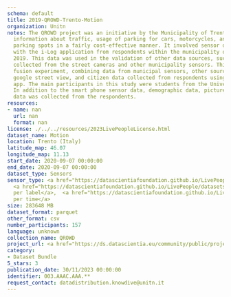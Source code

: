 ```yaml
---
schema: default
title: 2019-QROWD-Trento-Motion
organization: Unitn
notes: The QROWD project was an initiative by the Municipality of Trento to collect
  information about traffic, usage of parking for cars, motorcycles, and yellow-line
  parking spots in a fairly cost-effective manner. It involved sensor data collection
  with the i-Log application from respondents within the municipality of Trento in
  2019. This data was used in the validation of other data sources, such as the data
  collected from the street cameras and other municipality sensors. This was a data
  fusion experiment, combining data from municipal sensors, other sources, such as
  google street view, and citizen data collected from respondents using the i-Log
  app. The main participants in this study were students from the University of Trento.
  In addition to the smart phone sensor data, demographic data, pictures, and questionnaire
  data was collected from the respondents.
resources:
- name: nan
  url: nan
  format: nan
license: ./../../resources/2023LivePeopleLicense.html
dataset_name: Motion
location: Trento (Italy)
latitude_map: 46.07
longitude_map: 11.13
start_date: 2020-09-07 00:00:00
end_date: 2020-09-07 00:00:00
dataset_type: Sensors
sensor_type: <a href="https://datascientiafoundation.github.io/LivePeople/datasets/2019-QRD-Trento-Accelerometer%20Event/">accelerometer</a>,
  <a href="https://datascientiafoundation.github.io/LivePeople/datasets/2019-QRD-Trento-Activities%20Per%20Label/">activities
  per label</a>,  <a href="https://datascientiafoundation.github.io/LivePeople/datasets/2019-QRD-Trento-Activities%20Per%20Time/">activities
  per time</a>
size: 283648 MB
dataset_format: parquet
other_format: csv
number_participants: 157
language: unknown
collection_name: QROWD
project_url: <a href="https://ds.datascientia.eu/community/public/projects/9e382c6d-6885-45df-97cb-d24fcbacc0a7">https://ds.datascientia.eu/community/public/projects/9e382c6d-6885-45df-97cb-d24fcbacc0a7</a>
category:
- Dataset Bundle
5_stars: 3
publication_date: 30/11/2023 00:00:00
identifier: 003.AAAC.AAA.**
request_contact: datadistribution.knowdive@unitn.it
---
```



